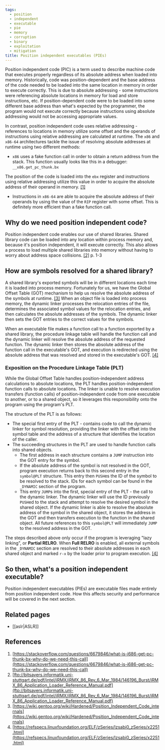 ```yaml
---
tags:
  - position
  - independent
  - executable
  - pie
  - memory
  - corruption
  - binary
  - exploitation
  - mitigation
title: Position independent executables (PIEs)
---
```


Position independent code (PIC) is a term used to describe machine code that
executes properly regardless of its absolute address when loaded into memory.
Historically, code was position-dependent and the base address of the code
needed to be loaded into the same location in memory in order to execute
correctly. This is due to absolute addressing - some instructions were
referencing absolute locations in memory for load and store instructions, etc.
If position-dependent code were to be loaded into some different base address
than what's expected by the programmer, the program would not execute correctly
because instructions using absolute addressing would not be accessing
appropriate values.

In contrast, position independent code uses relative addressing - references to
locations in memory utilize some offset and the operands of instructions using
relative addressing are calculated at runtime. The `x86` and `x86-64`
architectures tackle the issue of resolving absolute addresses at runtime using
two different methods:

- `x86` uses a fake function call in order to obtain a return address from the
  stack. This function usually looks like this in a debugger:
  `__x86.get_pc_thunk.bx`

The position of the code is loaded into the `ebx` register and instructions
using relative addressing utilize this value in order to acquire the absolute
address of their operand in memory. [[1]](#references)

- Instructions in `x86-64` are able to acquire the absolute address of their
  operands by using the value of the `RIP` register with some offset. This is
  definitely more efficient than a fake function call.

## Why do we need position independent code?

Position independent code enables our use of shared libraries. Shared library
code can be loaded into any location within process memory and, because it's
position independent, it will execute correctly. This also allows a process to
load multiple shared libraries into memory without having to worry about address
space collisions. [[2]](#references) p. 1-3

## How are symbols resolved for a shared library?

A shared library's exported symbols will be in different locations each time it
is loaded into process memory. Fortunately for us, we have the Global Offset
Table (GOT) mechanism to help us resolve the absolute address of the symbols at
runtime. [[3]](#references) When an object file is loaded into process memory,
the dynamic linker processes the relocation entries of the file, determines the
associated symbol values for the relocation entries, and then calculates the
absolute addresses of the symbols. The dynamic linker then sets the GOT entries
to the correct values for the symbols.

When an executable file makes a function call to a function exported by a shared
library, the procedure linkage table will handle the function call and the
dynamic linker will resolve the absolute address of the requested function. The
dynamic linker then stores the absolute address of the function call in the
executable's GOT, and execution is redirected using the absolute address that
was resolved and stored in the executable's GOT. [[4]](#references)

### Exposition on the Procedure Linkage Table (PLT)

While the Global Offset Table handles position-independent address calculations
to absolute locations, the PLT handles position-independent function calls to
absolute locations. The linker is unable to resolve execution transfers
(function calls) of position-independent code from one executable to another, or
to a shared object, so it leverages this responsibility onto the program using
the program's PLT.

The structure of the PLT is as follows:

- The special first entry of the PLT - contains code to call the dynamic linker
  for symbol resolution, providing the linker with the offset into the symbol
  table and the address of a structure that identifies the location of the
  caller.
- The succeeding structures in the PLT are used to handle function calls into
  shared objects.
  - The first address in each structure contains a `JUMP` instruction into the
    GOT entry for the symbol.
  - If the absolute address of the symbol is not resolved in the GOT, program
    execution returns back to this second entry in the `symbol@PLT` structure.
    This entry then `PUSH`es the ID of the symbol to be resolved to the stack.
    IDs for each symbol can be found in the `_DYNAMIC` section of the program.
  - This entry `JUMP`s into the first, special entry of the PLT - the call to
    the dynamic linker. The dynamic linker will use the ID previously `PUSH`ed
    to the stack and attempt to resolve the desired symbol in the shared object.
    If the dynamic linker is able to resolve the absolute address of the symbol
    in the shared object, it stores the address in the GOT and then transfers
    execution to the function in the shared object. All future references to
    this `symbol@PLT` will immediately `JUMP` to the resolved address in the
    GOT.

The steps described above only occur if the program is leveraging "lazy
linking", or **Partial RELRO**. When **Full RELRO** is enabled, all external
symbols in the `_DYNAMIC` section are resolved to their absolute addresses in
each shared object and marked `r-x` by the loader prior to program execution.
[[4]](#references)

## So then, what's a position independent executable?

Position independent executables (PIEs) are executable files made entirely from
position independent code. How this affects security and performance will be
covered in the next section.

## Related pages

- [[aslr|ASLR]]

## References

1. [https://stackoverflow.com/questions/6679846/what-is-i686-get-pc-thunk-bx-why-do-we-need-this-call](https://stackoverflow.com/questions/6679846/what-is-i686-get-pc-thunk-bx-why-do-we-need-this-call)
2. [ftp://bitsavers.informatik.uni-stuttgart.de/pdf/intel/iRMX/iRMX_86_Rev_6_Mar_1984/146196_Burst/iRMX_86_Application_Loader_Reference_Manual.pdf](ftp://bitsavers.informatik.uni-stuttgart.de/pdf/intel/iRMX/iRMX_86_Rev_6_Mar_1984/146196_Burst/iRMX_86_Application_Loader_Reference_Manual.pdf)
3. [https://wiki.gentoo.org/wiki/Hardened/Position_Independent_Code_internals](https://wiki.gentoo.org/wiki/Hardened/Position_Independent_Code_internals)
4. [https://refspecs.linuxfoundation.org/ELF/zSeries/lzsabi0_zSeries/x2251.html](https://refspecs.linuxfoundation.org/ELF/zSeries/lzsabi0_zSeries/x2251.html)
